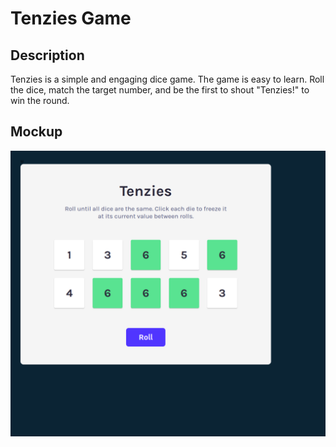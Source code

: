 # Tenzies Game
## Description

Tenzies is a simple and engaging dice game. The game is easy to learn. Roll the dice, match the target number, and be the first to shout "Tenzies!" to win the round.

## Mockup

![Tenzies](./public/tenzies.png)
